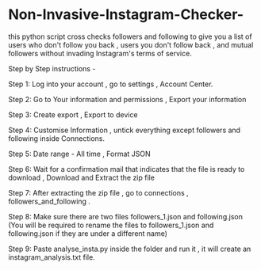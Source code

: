 # Non-Invasive-Instagram-Checker-
this python script cross checks followers and following to give you a list of users who don't follow you back , users you don't follow back , and mutual followers without invading Instagram's terms of service.

Step by Step instructions -

Step 1: Log into your account , go to settings , Account Center.

Step 2: Go to Your information and permissions , Export your information

Step 3: Create export , Export to device 

Step 4: Customise Information , untick everything except followers and following inside Connections.

Step 5: Date range - All time , Format JSON

Step 6: Wait for a confirmation mail that indicates that the file is ready to download , Download and Extract the zip file

Step 7: After extracting the zip file , go to connections , followers_and_following .

Step 8: Make sure there are two files followers_1.json and following.json (You will be required to rename the files to followers_1.json and following.json if they are under a different name)

Step 9: Paste analyse_insta.py inside the folder and run it , it will create an instagram_analysis.txt file.

